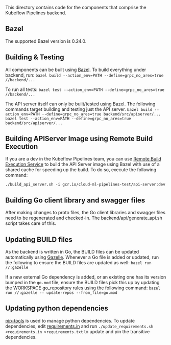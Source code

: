 This directory contains code for the components that comprise the Kubeflow
Pipelines backend.


## Bazel

The supported Bazel version is 0.24.0. 

## Building & Testing

All components can be built using [Bazel](https://bazel.build/). To build
everything under backend, run: `bazel build --action_env=PATH
--define=grpc_no_ares=true //backend/...`

To run all tests: `bazel test --action_env=PATH --define=grpc_no_ares=true
//backend/...`

The API server itself can only be built/tested using Bazel. The following
commands target building and testing just the API server. `bazel build
--action_env=PATH --define=grpc_no_ares=true backend/src/apiserver/...` `bazel
test --action_env=PATH --define=grpc_no_ares=true backend/src/apiserver/...`

## Building APIServer Image using Remote Build Execution

If you are a dev in the Kubeflow Pipelines team, you can use
[Remote Build Execution Service](https://cloud.google.com/sdk/gcloud/reference/alpha/remote-build-execution/)
to build the API Server image using Bazel with use of a shared cache for
speeding up the build. To do so, execute the following command:

```
./build_api_server.sh -i gcr.io/cloud-ml-pipelines-test/api-server:dev
```

## Building Go client library and swagger files

After making changes to proto files, the Go client libraries and swagger files
need to be regenerated and checked-in. The backend/api/generate_api.sh script
takes care of this.

## Updating BUILD files

As the backend is written in Go, the BUILD files can be updated automatically
using [Gazelle](https://github.com/bazelbuild/bazel-gazelle). Whenever a Go file
is added or updated, run the following to ensure the BUILD files are updated as
well: `bazel run //:gazelle`

If a new external Go dependency is added, or an existing one has its version
bumped in the `go.mod` file, ensure the BUILD files pick this up by updating the
WORKSPACE go_repository rules using the following command: `bazel run
//:gazelle -- update-repos --from_file=go.mod`

## Updating python dependencies

[pip-tools](https://github.com/jazzband/pip-tools) is used to manage python
dependencies. To update dependencies, edit [requirements.in](requirements.in)
and run `./update_requirements.sh <requirements.in >requirements.txt` to update and pin the transitive
dependencies.
